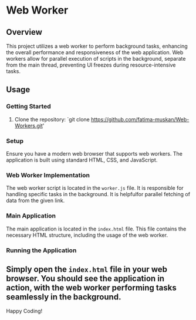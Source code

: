 # Web Worker

## Overview

This project utilizes a web worker to perform background tasks, enhancing the overall performance and responsiveness of the web application. Web workers allow for parallel execution of scripts in the background, separate from the main thread, preventing UI freezes during resource-intensive tasks.

## Usage

### Getting Started

1. Clone the repository: `git clone https://github.com/fatima-muskan/Web-Workers.git'

### Setup

Ensure you have a modern web browser that supports web workers. The application is built using standard HTML, CSS, and JavaScript.

### Web Worker Implementation

The web worker script is located in the `worker.js` file. It is responsible for handling specific tasks in the background. It is helpfulfor parallel fetching of data from the given link.

### Main Application

The main application is located in the `index.html` file. This file contains the necessary HTML structure, including the usage of the web worker.

### Running the Application

Simply open the `index.html` file in your web browser. You should see the application in action, with the web worker performing tasks seamlessly in the background.
----

Happy Coding!
